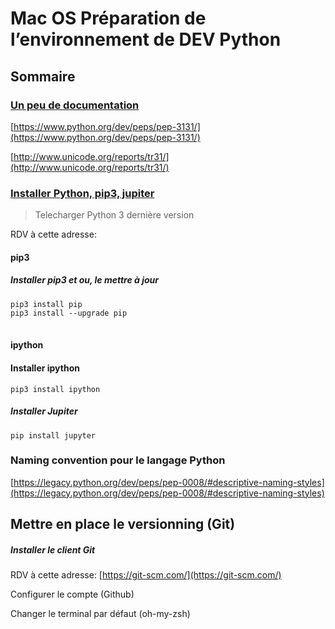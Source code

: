 # Mac OS Préparation de l’environnement de DEV Python


## Sommaire


### **<span style="text-decoration:underline;">Un peu de documentation</span>**

[https://www.python.org/dev/peps/pep-3131/](https://www.python.org/dev/peps/pep-3131/)

[http://www.unicode.org/reports/tr31/](http://www.unicode.org/reports/tr31/)


### **<span style="text-decoration:underline;">Installer Python, pip3, jupiter</span>**

>Telecharger Python 3 dernière version

RDV à cette adresse: 


#### **pip3**


##### **Installer pip3 et ou, le mettre à jour**


```
pip3 install pip
pip3 install --upgrade pip
```



<table>
  <tr>
  </tr>
</table>



#### **ipython**


#### **Installer ipython**


```
pip3 install ipython
```



##### **Installer Jupiter**


```
pip install jupyter
```



### Naming convention pour le langage Python

[https://legacy.python.org/dev/peps/pep-0008/#descriptive-naming-styles](https://legacy.python.org/dev/peps/pep-0008/#descriptive-naming-styles)


## Mettre en place le versionning (Git)


##### **Installer le client Git**

RDV à cette adresse: [https://git-scm.com/](https://git-scm.com/)

Configurer le compte (Github)

Changer le terminal par défaut (oh-my-zsh)


<!-- Docs to Markdown version 1.0β17 -->
